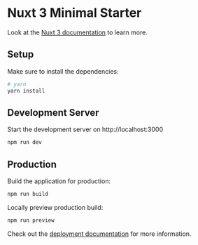 # Nuxt 3 Minimal Starter

Look at the [Nuxt 3 documentation](https://nuxt.com/docs/getting-started/introduction) to learn more.

## Setup 

Make sure to install the dependencies:

```bash
# yarn
yarn install
```

## Development Server

Start the development server on http://localhost:3000

```bash
npm run dev
```

## Production

Build the application for production:

```bash
npm run build
```

Locally preview production build:

```bash
npm run preview
```

Check out the [deployment documentation](https://nuxt.com/docs/getting-started/deployment) for more information.
